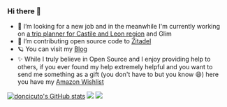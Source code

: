### Hi there 👋

<!--
**doncicuto/doncicuto** is a ✨ _special_ ✨ repository because its `README.md` (this file) appears on your GitHub profile.

Here are some ideas to get you started:

- 🔭 I’m currently working on ...
- 🌱 I’m currently learning ...
- 👯 I’m looking to collaborate on ...
- 🤔 I’m looking for help with ...
- 💬 Ask me about ...
- 📫 How to reach me: ...
- 😄 Pronouns: ...
- ⚡ Fun fact: ...
-->

- 🔭 I’m looking for a new job and in the meanwhile I'm currently working on [a trip planner for Castile and Leon region](https://cyl.comovoy.eu) and Glim
- 👯 I’m contributing open source code to [Zitadel](https://github.com/zitadel/zitadel)
- 🪐 You can visit my [Blog](https://sologitops.com/)
- ✨ While I truly believe in Open Source and I enjoy providing help to others, if you ever found my help extremely helpful and you want to send me something as a gift (you don't have to but you know :smile:) here you have my [Amazon Wishlist ](https://www.amazon.es/hz/wishlist/ls/34678YVFGIAX5?ref_=wl_share)
 
<!--[![doncicuto's GitHub | Stats](https://stats.quira.sh/doncicuto/github?theme=dark)](https://quira.sh?utm_source=widgets&utm_campaign=doncicuto)-->
[![doncicuto's GitHub stats](https://github-readme-stats.vercel.app/api?username=doncicuto&theme=dark)](https://github.com/doncicuto/github-readme-stats)
<img src="https://github-readme-stats.vercel.app/api/top-langs?username=doncicuto&layout=compact&theme=dark"/>
<img src="https://github-readme-streak-stats.herokuapp.com/?user=doncicuto&theme=dark"/>
